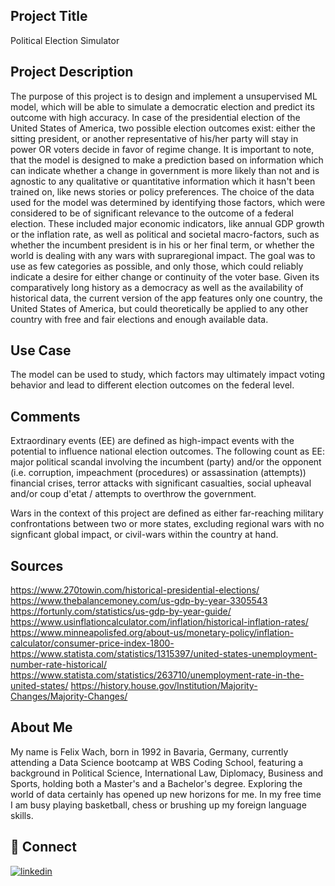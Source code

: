 
## Project Title

Political Election Simulator

## Project Description

The purpose of this project is to design and implement a unsupervised ML model, which will be able to simulate a democratic election and predict its outcome with high accuracy. In case of the presidential election of the United States of America, two possible election outcomes exist: either the sitting president, or another representative of his/her party will stay in power OR voters decide in favor of regime change. It is important to note, that the model is designed to make a prediction based on information which can indicate whether a change in government is more likely than not and is agnostic to any qualitative or quantitative information which it hasn't been trained on, like news stories or policy preferences. The choice of the data used for the model was determined by identifying those factors, which were considered to be of significant relevance to the outcome of a federal election. These included major economic indicators, like annual GDP growth or the inflation rate, as well as political and societal macro-factors, such as whether the incumbent president is in his or her final term, or whether the world is dealing with any wars with supraregional impact. The goal was to use as few categories as possible, and only those, which could reliably indicate a desire for either change or continuity of the voter base. Given its comparatively long history as a democracy as well as the availability of historical data, the current version of the app features only one country, the United States of America, but could theoretically be applied to any other country with free and fair elections and enough available data.
## Use Case

The model can be used to study, which factors may ultimately impact voting behavior and lead to different election outcomes on the federal level. 


## Comments

Extraordinary events (EE) are defined as high-impact events with the potential to influence national election outcomes. The following count as EE: major political scandal involving the incumbent (party) and/or the opponent (i.e. corruption, impeachment (procedures) or assassination (attempts)) financial crises, terror attacks with significant casualties, social upheaval and/or coup d'etat / attempts to overthrow the government.

Wars in the context of this project are defined as either far-reaching military confrontations between two or more states, excluding regional wars with no signficant global impact, or civil-wars within the country at hand.
## Sources

https://www.270towin.com/historical-presidential-elections/
https://www.thebalancemoney.com/us-gdp-by-year-3305543
https://fortunly.com/statistics/us-gdp-by-year-guide/
https://www.usinflationcalculator.com/inflation/historical-inflation-rates/
https://www.minneapolisfed.org/about-us/monetary-policy/inflation-calculator/consumer-price-index-1800-
https://www.statista.com/statistics/1315397/united-states-unemployment-number-rate-historical/
https://www.statista.com/statistics/263710/unemployment-rate-in-the-united-states/
https://history.house.gov/Institution/Majority-Changes/Majority-Changes/
## About Me

My name is Felix Wach, born in 1992 in Bavaria, Germany, currently attending a Data Science bootcamp at WBS Coding School, featuring a background in Political Science, International Law, Diplomacy, Business and Sports, holding both a Master's and a Bachelor's degree. Exploring the world of data certainly has opened up new horizons for me. In my free time I am busy playing basketball, chess or brushing up my foreign language skills.


## 🔗 Connect

[![linkedin](https://img.shields.io/badge/linkedin-0A66C2?style=for-the-badge&logo=linkedin&logoColor=white)](https://www.linkedin.com/in/felixwach/)

